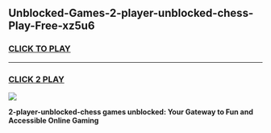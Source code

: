 
## Unblocked-Games-2-player-unblocked-chess-Play-Free-xz5u6
<h3>
<a href="https://premium76.site?title=2-player-unblocked-chess&ref=21A">CLICK TO PLAY</a></h3>
<hr>

<h3>
<a href="https://premium76.site?title=2-player-unblocked-chess&ref=21A">CLICK 2 PLAY</a>
  
</h3>

<a href="https://premium76.site?title=2-player-unblocked-chess&ref=21A"><img src="https://clearcache.store/games.png"></a>


**2-player-unblocked-chess games unblocked: Your Gateway to Fun and Accessible Online Gaming**
